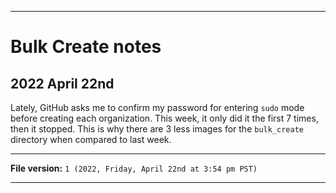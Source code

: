 
***

# Bulk Create notes

## 2022 April 22nd

Lately, GitHub asks me to confirm my password for entering `sudo` mode before creating each organization. This week, it only did it the first 7 times, then it stopped. This is why there are 3 less images for the `bulk_create` directory when compared to last week.

***

**File version:** `1 (2022, Friday, April 22nd at 3:54 pm PST)`

***

